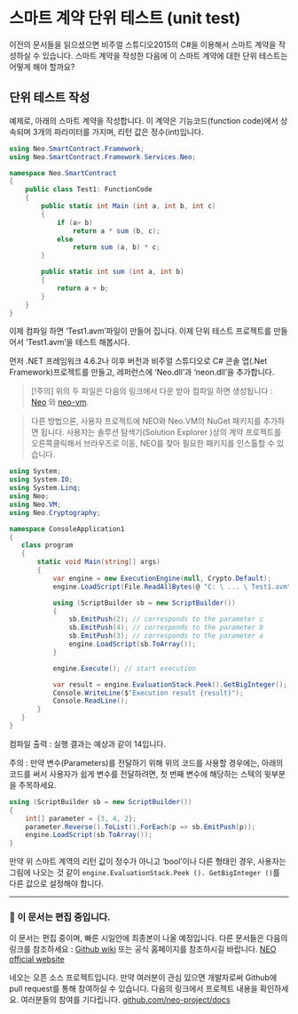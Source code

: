 # 스마트 계약 단위 테스트 (unit test)

이전의 문서들을 읽으셨으면 비주얼 스튜디오2015의 C#을 이용해서 스마트 계약을 작성하실 수 있습니다. 스마트 계약을 작성한 다음에 이 스마트 계약에 대한 단위 테스트는 어떻게 해야 할까요? 

## 단위 테스트 작성

예제로, 아래의 스마트 계약을 작성합니다. 이 계약은 기능코드(function code)에서 상속되며 3개의 파라미터를 가지며, 리턴 값은 정수(int)입니다.


```c#
using Neo.SmartContract.Framework;
using Neo.SmartContract.Framework.Services.Neo;

namespace Neo.SmartContract
{
    public class Test1: FunctionCode
    {
        public static int Main (int a, int b, int c)
        {
            if (a> b)
                return a * sum (b, c);
            else
                return sum (a, b) * c;
        }

        public static int sum (int a, int b)
        {
            return a + b;
        }
    }
}
```

이제 컴파일 하면 ‘Test1.avm’파일이 만들어 집니다. 이제 단위 테스트 프로젝트를 만들어서 ‘Test1.avm’을 테스트 해봅시다.

먼저 .NET 프레임워크 4.6.2나 이후 버전과 비주얼 스튜디오로 C# 콘솔 앱(.Net Framework)프로젝트를 만들고, 레퍼런스에 ‘Neo.dll’과 ‘neon.dll’을 추가합니다. 

> [!주의]
> 위의 두 파일은 다음의 링크에서 다운 받아 컴파일 하면 생성됩니다 : 
 [Neo](https://github.com/neo-project/neo) 와 [neo-vm](https://github.com/neo-project/neo-vm).

> 다른 방법으론, 사용자 프로젝트에 NEO와 Neo.VM의 NuGet 패키지를 추가하면 됩니다. 사용자는 솔루션 탐색기(Solution Explorer )상의 계약 프로젝트를 오른쪽클릭해서 브라우즈로 이동, NEO를 찾아 필요한 패키지를 인스톨할 수 있습니다. 

 ```c#
using System;
using System.IO;
using System.Linq;
using Neo;
using Neo.VM;
using Neo.Cryptography;

namespace ConsoleApplication1
{
    class program
    {
        static void Main(string[] args)
        {
            var engine = new ExecutionEngine(null, Crypto.Default);
            engine.LoadScript(File.ReadAllBytes(@ "C: \ ... \ Test1.avm"));

            using (ScriptBuilder sb = new ScriptBuilder())
            {
                sb.EmitPush(2); // corresponds to the parameter c
                sb.EmitPush(4); // corresponds to the parameter b
                sb.EmitPush(3); // corresponds to the parameter a
                engine.LoadScript(sb.ToArray());
            }

            engine.Execute(); // start execution

            var result = engine.EvaluationStack.Peek().GetBigInteger(); // set the return value here
            Console.WriteLine($"Execution result {result}");
            Console.ReadLine();
        }
    }
}
```

컴파일 출력 : 실행 결과는 예상과 같이 14입니다.

주의 : 만약 변수(Parameters)를 전달하기 위해 위의 코드를 사용할 경우에는, 아래의 코드를 써서 사용자가 쉽게 변수를 전달하려면, 첫 번째 변수에 해당하는 스텍의 윗부분을 주목하세요. 


```c#
using (ScriptBuilder sb = new ScriptBuilder())
{
    int[] parameter = {3, 4, 2};
    parameter.Reverse().ToList().ForEach(p => sb.EmitPush(p));
    engine.LoadScript(sb.ToArray());
}
```

만약 위 스마트 계역의 리턴 값이 정수가 아니고 ‘bool’이나 다른 형태인 경우, 사용자는 그림에 나오는 것 같이 `engine.EvaluationStack.Peek (). GetBigInteger ()`를 다른 값으로 설정해야 합니다.

[](/assets/test_1.jpg)

------

### 📖 이 문서는 편집 중입니다. 

이 문서는 편집 중이며, 빠른 시일안에 최종본이 나올 예정입니다. 다른 문서들은 다음의 링크를 참조하세요 : 
[Github wiki](https://github.com/neo-project/neo/wiki) 또는 공식 홈페이지를 참조하시길 바랍니다. [NEO official website](http://www.neo.org)

네오는 오픈 소스 프로젝트입니다. 만약 여러분이 관심 있으면 개발자로써 Github에 pull request를 통해 참여하실 수 있습니다. 다음의 링크에서 프로젝트 내용을 확인하세요. 여러분들의 참여를 기다립니다. [github.com/neo-project/docs](https://github.com/neo-project/docs)
